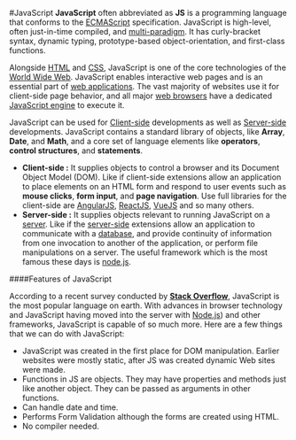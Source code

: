 #JavaScript
**JavaScript** often abbreviated as **JS** is a programming language that conforms to the [ECMAScript](https://en.wikipedia.org/wiki/ECMAScript) specification. JavaScript is high-level, often just-in-time compiled, and [multi-paradigm](https://en.wikipedia.org/wiki/Programming_paradigm). It has curly-bracket syntax, dynamic typing, prototype-based object-orientation, and first-class functions.

Alongside [HTML](/wiki/HTML) and [CSS](/wiki/CSS), JavaScript is one of the core technologies of the [World Wide Web](/wiki/World_Wide_Web). JavaScript enables interactive web pages and is an essential part of [web applications](https://en.wikipedia.org/wiki/Web_application). The vast majority of websites use it for client-side page behavior, and all major [web browsers](https://en.wikipedia.org/wiki/Web_browser) have a dedicated [JavaScript engine](https://en.wikipedia.org/wiki/JavaScript_engine) to execute it.

JavaScript can be used for [Client-side](https://en.wikipedia.org/wiki/Client-side) developments as well as [Server-side](https://en.wikipedia.org/wiki/Server-side) developments. JavaScript contains a standard library of objects, like **Array**, **Date**, and **Math**, and a core set of language elements like **operators**, **control structures**, and **statements**.

* **Client-side :** It supplies objects to control a browser and its Document Object Model (DOM). Like if client-side extensions allow an application to place elements on an HTML form and respond to user events such as **mouse clicks**, **form input**, and **page navigation**. Use full libraries for the client-side are [AngularJS](https://en.wikipedia.org/wiki/AngularJS), [ReactJS](https://en.wikipedia.org/wiki/React_(web_framework)), [VueJS](https://en.wikipedia.org/wiki/Vue.js) and so many others.
* **Server-side :** It supplies objects relevant to running JavaScript on a [server](https://en.wikipedia.org/wiki/Server_(computing)). Like if the [server-side](https://en.wikipedia.org/wiki/Server-side) extensions allow an application to communicate with a [database](https://en.wikipedia.org/wiki/Database), and provide continuity of information from one invocation to another of the application, or perform file manipulations on a server. The useful framework which is the most famous these days is [node.js](https://en.wikipedia.org/wiki/Node.js).

####Features of JavaScript

According to a recent survey conducted by [**Stack Overflow**](https://en.wikipedia.org/wiki/Stack_Overflow), JavaScript is the most popular language on earth.
With advances in browser technology and JavaScript having moved into the server with [Node.js](https://en.wikipedia.org/wiki/Node.js)) and other frameworks, JavaScript is capable of so much more. Here are a few things that we can do with JavaScript:

* JavaScript was created in the first place for DOM manipulation. Earlier websites were mostly static, after JS was created dynamic Web sites were made.
* Functions in JS are objects. They may have properties and methods just like another object. They can be passed as arguments in other functions.
* Can handle date and time.
* Performs Form Validation although the forms are created using HTML.
* No compiler needed.